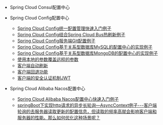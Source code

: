 
* Spring Cloud Consul配置中心
* Spring Cloud Config配置中心
  * [Spring Cloud Config统一配置管理快速入门例子](https://mrbird.cc/Spring-Cloud-Config.html)
  * [Spring Cloud Config结合Spring Cloud Bus热刷新例子](https://weread.qq.com/web/reader/71d32370716443e271df020k73532580243735b90b45ac8)
  * [Spring Cloud Config服务端Git配置例子](https://weread.qq.com/web/reader/71d32370716443e271df020k7cb321502467cbbc409e62d) 
  * [Spring Cloud Config基于关系型数据库MySQL的配置中心的实现例子](https://weread.qq.com/web/reader/71d32370716443e271df020ke2c32140247e2c420d92577)
  * [Spring Cloud Config基于关系型数据库MongoDB的配置中心的实现例子](https://weread.qq.com/web/reader/71d32370716443e271df020k32b321d024832bb90e89958)
  * [使用本地的参数覆盖远程的参数](https://weread.qq.com/web/reader/71d32370716443e271df020kd2d32c50249d2ddea18fb39)
  * [客户端自动刷新 ](https://weread.qq.com/web/reader/71d32370716443e271df020kad63251024aad61ab143c7e)
  * [客户端回退功能](https://weread.qq.com/web/reader/71d32370716443e271df020kad63251024aad61ab143c7e)
  * [客户端的安全认证机制JWT](https://weread.qq.com/web/reader/71d32370716443e271df020kad63251024aad61ab143c7e)

* Spring Cloud Alibaba Nacos配置中心
  * [Spring Cloud Alibaba Nacos配置中心快速入门例子](https://mrbird.cc/Spring-Cloud-Alibaba-Nacos%E9%85%8D%E7%BD%AE%E4%B8%AD%E5%BF%83.html)
  * [springBoot下实现http请求的异步长轮询—AsyncContext例子---客户端轮询的去服务器读取更新的配置信息，但读取的频率高就会影响客户端和服务器的性能。那么如何优化这种场景呢？ ](https://www.jianshu.com/p/0e968ad2a5fa)

